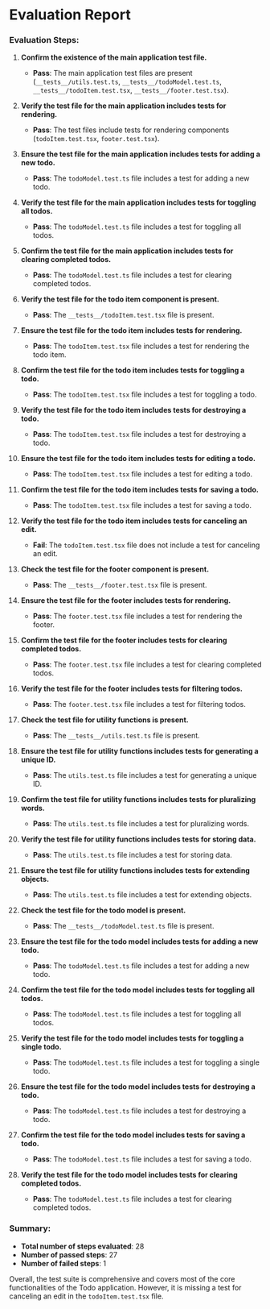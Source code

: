 # Evaluation Report

### Evaluation Steps:

1. **Confirm the existence of the main application test file.**
   - **Pass**: The main application test files are present (`__tests__/utils.test.ts`, `__tests__/todoModel.test.ts`, `__tests__/todoItem.test.tsx`, `__tests__/footer.test.tsx`).

2. **Verify the test file for the main application includes tests for rendering.**
   - **Pass**: The test files include tests for rendering components (`todoItem.test.tsx`, `footer.test.tsx`).

3. **Ensure the test file for the main application includes tests for adding a new todo.**
   - **Pass**: The `todoModel.test.ts` file includes a test for adding a new todo.

4. **Verify the test file for the main application includes tests for toggling all todos.**
   - **Pass**: The `todoModel.test.ts` file includes a test for toggling all todos.

5. **Confirm the test file for the main application includes tests for clearing completed todos.**
   - **Pass**: The `todoModel.test.ts` file includes a test for clearing completed todos.

6. **Verify the test file for the todo item component is present.**
   - **Pass**: The `__tests__/todoItem.test.tsx` file is present.

7. **Ensure the test file for the todo item includes tests for rendering.**
   - **Pass**: The `todoItem.test.tsx` file includes a test for rendering the todo item.

8. **Confirm the test file for the todo item includes tests for toggling a todo.**
   - **Pass**: The `todoItem.test.tsx` file includes a test for toggling a todo.

9. **Verify the test file for the todo item includes tests for destroying a todo.**
   - **Pass**: The `todoItem.test.tsx` file includes a test for destroying a todo.

10. **Ensure the test file for the todo item includes tests for editing a todo.**
    - **Pass**: The `todoItem.test.tsx` file includes a test for editing a todo.

11. **Confirm the test file for the todo item includes tests for saving a todo.**
    - **Pass**: The `todoItem.test.tsx` file includes a test for saving a todo.

12. **Verify the test file for the todo item includes tests for canceling an edit.**
    - **Fail**: The `todoItem.test.tsx` file does not include a test for canceling an edit.

13. **Check the test file for the footer component is present.**
    - **Pass**: The `__tests__/footer.test.tsx` file is present.

14. **Ensure the test file for the footer includes tests for rendering.**
    - **Pass**: The `footer.test.tsx` file includes a test for rendering the footer.

15. **Confirm the test file for the footer includes tests for clearing completed todos.**
    - **Pass**: The `footer.test.tsx` file includes a test for clearing completed todos.

16. **Verify the test file for the footer includes tests for filtering todos.**
    - **Pass**: The `footer.test.tsx` file includes a test for filtering todos.

17. **Check the test file for utility functions is present.**
    - **Pass**: The `__tests__/utils.test.ts` file is present.

18. **Ensure the test file for utility functions includes tests for generating a unique ID.**
    - **Pass**: The `utils.test.ts` file includes a test for generating a unique ID.

19. **Confirm the test file for utility functions includes tests for pluralizing words.**
    - **Pass**: The `utils.test.ts` file includes a test for pluralizing words.

20. **Verify the test file for utility functions includes tests for storing data.**
    - **Pass**: The `utils.test.ts` file includes a test for storing data.

21. **Ensure the test file for utility functions includes tests for extending objects.**
    - **Pass**: The `utils.test.ts` file includes a test for extending objects.

22. **Check the test file for the todo model is present.**
    - **Pass**: The `__tests__/todoModel.test.ts` file is present.

23. **Ensure the test file for the todo model includes tests for adding a new todo.**
    - **Pass**: The `todoModel.test.ts` file includes a test for adding a new todo.

24. **Confirm the test file for the todo model includes tests for toggling all todos.**
    - **Pass**: The `todoModel.test.ts` file includes a test for toggling all todos.

25. **Verify the test file for the todo model includes tests for toggling a single todo.**
    - **Pass**: The `todoModel.test.ts` file includes a test for toggling a single todo.

26. **Ensure the test file for the todo model includes tests for destroying a todo.**
    - **Pass**: The `todoModel.test.ts` file includes a test for destroying a todo.

27. **Confirm the test file for the todo model includes tests for saving a todo.**
    - **Pass**: The `todoModel.test.ts` file includes a test for saving a todo.

28. **Verify the test file for the todo model includes tests for clearing completed todos.**
    - **Pass**: The `todoModel.test.ts` file includes a test for clearing completed todos.

### Summary:
- **Total number of steps evaluated**: 28
- **Number of passed steps**: 27
- **Number of failed steps**: 1

Overall, the test suite is comprehensive and covers most of the core functionalities of the Todo application. However, it is missing a test for canceling an edit in the `todoItem.test.tsx` file.